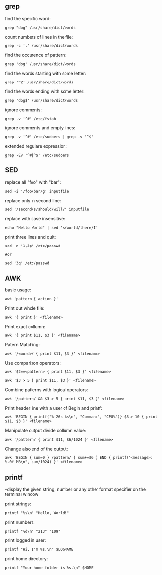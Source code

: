 ## grep

find the specific word:
```
grep "dog" /usr/share/dict/words
```
count numbers of lines in the file:
```
grep -c '.' /usr/share/dict/words
```

find the occurence of pattern:
```
grep 'dog' /usr/share/dict/words
```

find the words starting with some letter:
```
grep '^Z' /usr/share/dict/words
```

find the words ending with some letter:
```
grep 'dog$' /usr/share/dict/words
```

ignore comments:
```
grep -v '^#' /etc/fstab 
```

ignore comments and empty lines:
```
grep -v '^#' /etc/sudoers | grep -v '^$' 
```

extended regulare expression:
```
grep -Ev '^#|^$' /etc/sudoers
```


## SED

replace all "foo" with "bar":
```
sed -i '/foo/bar/g' inputfile
```

replace only in second line:
```
sed '/second/s/should/will/' inputfile
```

replace with case insensitive:
```
echo "Hello World" | sed 's/world/there/I'
```

print three lines and quit:
```
sed -n '1,3p' /etc/passwd

#or

sed '3q' /etc/passwd
```


## AWK

basic usage:
```
awk 'pattern { action }'
```

Print out whole file:
```
awk '{ print }' <filename>
```

Print exact collumn:
```
awk '{ print $11, $3 }' <filename>
``` 

Patern Matching:
```
awk '/<word>/ { print $11, $3 }' <filename>
```

Use comparison operators:
```
awk '$2==<pattern> { print $11, $3 }' <filename>

awk '$3 > 5 { print $11, $3 }' <filename>
```

Combine patterns with logical operators:
```
awk '/pattern/ && $3 > 5 { print $11, $3 }' <filename>
```

Print header line with a user of Begin and printf:
```
awk 'BEGIN { printf("%-26s %s\n", "Command", "CPU%")} $3 > 10 { print $11, $3 }' <filename>
```

Manipulate output divide collumn value:
```
awk '/pattern/ { print $11, $6/1024 }' <filename>
```

Change also end of the output:
```
awk 'BEGIN { sum=0 } /pattern/ { sum+=$6 } END { printf("<message>: %.0f MB\n", sum/1024) }' <filename>
```

## printf

-display the given string, number or any other format specifier on the terminal window

print strings:
```
printf "%s\n" "Hello, World!"
```

print numbers:
```
printf "%d\n" "213" "109"
```

print logged in user:
```
printf "Hi, I'm %s.\n" $LOGNAME
```

print home directory:
```
printf "Your home folder is %s.\n" $HOME
```

